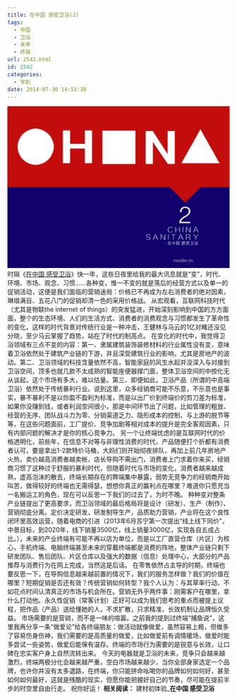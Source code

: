 ```yaml
---
title: 在中国 感受卫浴(2)
tags:
  - 中国
  - 卫浴
  - 未来
  - 终端
url: 2542.html
id: 2542
categories:
  - 写到
date: 2014-07-30 14:53:38
---
```


[![](/images/uploads/2014/07/中国卫浴2（550px）.jpg "中国卫浴2（550px）")](/images/uploads/2014/07/中国卫浴2（550px）.jpg) 时隔《[在中国 感受卫浴](http://rooufer.cn/?p=2320 "建材初体验_在中国，感受卫浴")》快一年，这些日夜里给我的最大讯息就是“变”，时代、环境、市场、观念、习惯……各种变，惟一不变的就是落后的经营方式以及单一的促销活动，这便是我们面临的营销迷局：价格已不再成为左右消费者的绝对因素，琳琅满目、五花八门的促销却清一色的采用价格战。 从宏观看，互联网科技时代（尤其是物联the internet of things）的突发猛进，开始深刻影响到中国的方方面面，整个的生态环境、人们的生活方式、消费者的消费观念与习惯都发生了革命性的变化，这样的时代背景对传统行业是一种冲击，王健林与马云的1亿对睹还没见分晓，至少马云掌握了趋势，站在了时代的制高点。 在变化的时代中，我觉得卫浴领域有三点不变的内容：第一、隶属建筑装饰装修材料的行业属性没有变，意味着卫浴依然处于建筑产业链的下游，并且深受建筑行业的影响，尤其是房地产的波动。第二、卫浴领域的科技含量依然不高，智能家庭的风生水起并没深入与对接到卫浴空间，顶多也就几款不太成熟的智能座便器撑门面，整体卫浴空间的中控化无从谈起，这个市场有多大，难以估量。第三、即便如此，卫浴产品（所谓的中高端卫浴）依然处于传统暴利行业。说到这里，众多经销商可能不乐意，不乐意也是事实，暴不暴利不是以你盈不盈利为标准，而是以出厂价到终端价的剪刀差为标准，如果你没赚到钱，或者利润空间很小，那是中间环节出了问题，比如管理的粗放、经营的无序、团队战斗力为零、分销渠道乏力、隐形成本的控制、与上游的脱节等等，在这些问题面前，工厂提价、竞争加剧等相对成本的提升是完全客观因素，只有内部问题的解决才是你的核心竞争力。 另一个让终端忧虑的是互联网时代的价格透明化，前些年，在信息不对等与非理性消费的时代，产品随便打个折都有消费者认可，要是拿出1-2款特价马桶，大妈们则开始彻夜排队，再加上前几年房地产火热，卖价越高消费者越卖帐，店长导购不需出门，消费者上门求着你来买，经销商习惯了这种过于舒服的暴利时代，但随着时代与市场的变化，消费者越来越成熟，虚高泡沫的散去，终端长期存在的弊端集中暴露，弱势无竞争力的经销商开始叫苦，做得较好的终端也无需得瑟，想想你真正的赢利点在哪里？难道你只愿充当一名搬运工的角色，现在可以反思一下我们的过去了，为时不晚。 种种变对整条产业链提出了更高要求，而卫浴领域的最后格局将是设计（研发）、生产（制作）、营销彻底分离。定价决定研发，研发制导生产，品质助力营销，产业将在这个良性闭环里高效运营，随着电商的引进（2013年6月苏宁第一次提出“线上线下同价”，中景目标，到2020年，线下销量3500亿，线上销量3000亿，实现各自五成占比。），未来的产业终端有可能不再以店为单位，而是以工厂直营仓库（片区）为核心，手机终端、电脑终端甚至未来的穿戴终端都是消费的阵地，整体产业链只剩下研发团队、售后团队、片区仓库以及强大的数据（信息）处理中心，大部分的产品推荐与消费行为在网上完成，当然这是后话。 在零售依然占主导的时期，终端也要反思一下，在导购信息越来越前置的情况下，我们的服务怎样做？我们的价值在哪里？短期促销是否还有效？传统营销如何转型？我个人认为：与其草率行动，不如花点时间认清真正的市场与机会所在。营销无外乎两件事：刚需客户在哪里，拿什么打动他。永久性促销（常客计划）正好可以成为我们思考的重点而被提上议程，把作品（产品）送给懂她的人，不求扩散，只求精准，长效机制让品牌恒久受益。 市场需要的是营销，而不是一味的喧嚣。之前我的提到过终端“捕鱼说”，这里我再分享一条“做爱论”给各终端朋友：做活动就像做爱，虽然容易上瘾，但做多了容易伤身伤神，我们需要的是高质量的做爱，比如做爱前有调情暖场，做爱时能多尝试一些姿势，做爱后能保有温存。终端的市场行为需要的是锐意与长效，让口碑在忠实客户身上自然流转出来。 今天的电器就是卫浴的未来，竞争只会越来越激烈，终端两极分化会越来越严重，空白市场越来越少，当你全部身家选定一个品牌，也许你并没有太多退路，在终端，你只能拼命吆喝你的品牌如何如何好，甚至如何如何最好，这就是残酷的现实，但愿你能把握好自己的节奏，尽可能在提前半步的时空里自由行走。 祝你好运！ **相关阅读：** 建材初体验_**在中国 感受卫浴**